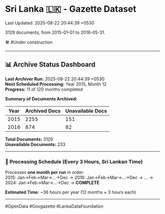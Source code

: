 # Sri Lanka 🇱🇰 - Gazette Dataset

Last Updated: 2025-08-22 20:44:39 +0530

3129 documents, from 2015-01-01 to 2016-05-31.

🛠️ #Under construction

---

## 📊 Archive Status Dashboard

**Last Archiver Run:** 2025-08-22 20:44:39 +0530  
**Next Scheduled Processing:** Year 2015, Month 12  
**Progress:** 11 of 120 months completed

**Summary of Documents Archived:**

| Year | Archived Docs | Unavailable Docs |
|------|---------------|-----------------|
| 2015 | 2255 | 151 |
| 2016 | 874 | 82 |

**Total Documents:** 3129  
**Unavailable Documents:** 233 

---

### 🔄 Processing Schedule (Every 3 Hours, Sri Lankan Time)
Processes **one month per run** in order:  
2015: Jan→Feb→Mar→...→Dec → 2016: Jan→Feb→Mar→...→Dec → ... → 2024: Jan→Feb→Mar→...→Dec → **COMPLETE**

**Estimated Time:** ~36 hours per year (12 months × 3 hours each)

---
#OpenData #Govgazette #LankaDataFoundation
